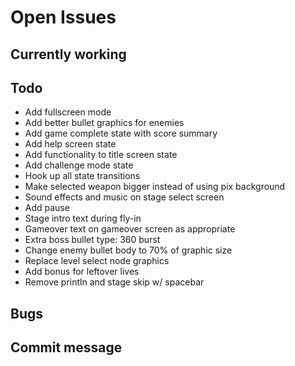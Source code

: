 # Open Issues

## Currently working

## Todo

- Add fullscreen mode
- Add better bullet graphics for enemies
- Add game complete state with score summary
- Add help screen state
- Add functionality to title screen state
- Add challenge mode state
- Hook up all state transitions
- Make selected weapon bigger instead of using pix background
- Sound effects and music on stage select screen
- Add pause
- Stage intro text during fly-in
- Gameover text on gameover screen as appropriate
- Extra boss bullet type: 360 burst
- Change enemy bullet body to 70% of graphic size
- Replace level select node graphics
- Add bonus for leftover lives
- Remove println and stage skip w/ spacebar

## Bugs

## Commit message
